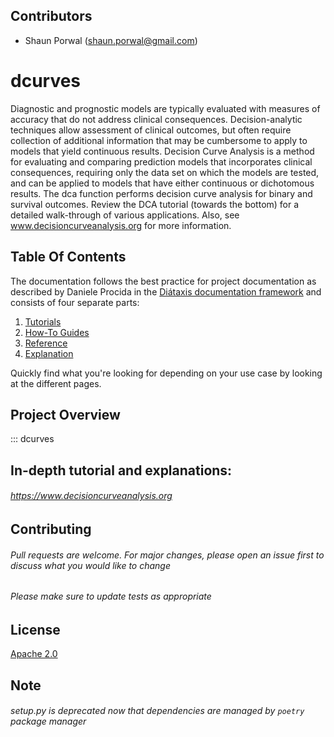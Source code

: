 ## Contributors

- Shaun Porwal (shaun.porwal@gmail.com)

# dcurves
Diagnostic and prognostic models are typically evaluated with measures of accuracy that do not address clinical
consequences. Decision-analytic techniques allow assessment of clinical outcomes, but often require collection of
additional information that may be cumbersome to apply to models that yield continuous results. Decision Curve
Analysis is a method for evaluating and comparing prediction models that incorporates clinical consequences,
requiring only the data set on which the models are tested, and can be applied to models that have either continuous or
dichotomous results. The dca function performs decision curve analysis for binary and survival outcomes. Review the
DCA tutorial (towards the bottom) for a detailed walk-through of various applications. Also, see
www.decisioncurveanalysis.org for more information.

## Table Of Contents

The documentation follows the best practice for
project documentation as described by Daniele Procida
in the [Diátaxis documentation framework](https://diataxis.fr/)
and consists of four separate parts:

1. [Tutorials](tutorials.md)
2. [How-To Guides](how-to-guides.md)
3. [Reference](reference.md)
4. [Explanation](explanation.md)

Quickly find what you're looking for depending on
your use case by looking at the different pages.

## Project Overview

::: dcurves

## In-depth tutorial and explanations:
###### https://www.decisioncurveanalysis.org 

## Contributing

###### Pull requests are welcome. For major changes, please open an issue first to discuss what you would like to change

###### Please make sure to update tests as appropriate

## License
[Apache 2.0]([https://choosealicense.com/licenses/apache-2.0/])

## Note
###### setup.py is deprecated now that dependencies are managed by `poetry` package manager

